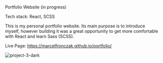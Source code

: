 Portfolio Website (in progress)

Tech stack: React, SCSS

This is my personal portfolio website.
Its main purpose is to introduce myself, however building it was a great opportunity to get more comfortable with React and learn Sass (SCSS).

Live Page: https://marcelfronczak.github.io/portfolio/

![project-3-dark](https://user-images.githubusercontent.com/107025566/217749162-aa91aaa6-b46f-4d23-817f-4d0bd19c85cc.png)
